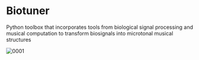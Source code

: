 
# Biotuner
Python toolbox that incorporates tools from biological signal processing and musical computation to transform biosignals into microtonal musical structures

![0001](https://user-images.githubusercontent.com/49297774/118917915-e7334400-b8ff-11eb-9bfd-e647c4500b33.jpg)


